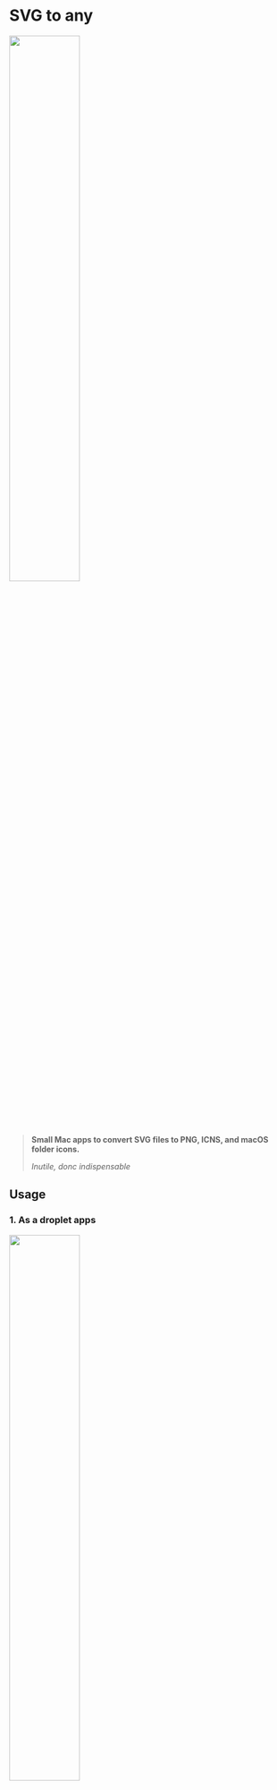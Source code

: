 # SVG to any

<img src="images/svg2any.svg" width="50%">

> **Small Mac apps to convert SVG files to PNG, ICNS, and macOS folder icons.**
>
> _Inutile, donc indispensable_

## Usage

### 1. As a droplet apps

<img src="images/svg2any-droplet_812x840.png" width="50%">

Launch one of the apps, then drop an **SVG file** to convert it.

### 2. Using the Finder `Open with ...` menu

Right-click on an **SVG file**, select **Open with**,
then choose one of the svg2any apps.

## Apps

| App | Description |
| --- | ----------- |
| <img src="images/svg2png.svg" width="48" valign="bottom"> [svg2png](#svg-to-png) | Convert an SVG file to a PNG image with transparency |
| <img src="images/svg2icns.svg" width="48" valign="bottom"> [svg2icns](#svg-to-icns) | Convert an SVG file to a macOS high-resolution icon |
| <img src="images/svg2folder.svg" width="48" valign="bottom">&nbsp;[svg2folder](#svg-to-folder) | Set the containing folder icon to the SVG image |
| <img src="images/svg2svg.svg" width="48" valign="bottom"> [svg2svg](#svg-to-1024-x-1024) | Resize an SVG to 1024 x 1024 |

### SVG to PNG

<img src="images/svg2png.svg" width="25%">

Convert an SVG file to a PNG image with transparency, perfect for social
networks that don't support SVGs.

The resulting PNG file is compressed using the slow but efficient Zopfli algorithm
for images up to 1024 pixels, and the faster but less efficient zlib algorithm
for larger images.

> **Important**
> Images up to 1024 pixel are compressed using **Zopfli**, which is **very slow**.
> It takes **2~3 minutes** on a recent MacBook Pro M1 for a simple image.
> More complex images with lots of details, or less capable CPUs, will take way
> more time.

---

### SVG to ICNS

<img src="images/svg2icns.svg" width="25%">

Convert an SVG file to a macOS high-resolution icon.

---

### SVG to folder

<img src="images/svg2folder.svg" width="25%">

Set the containing folder icon to the SVG image.

---

### SVG to 1024 x 1024

<img src="images/svg2svg.svg" width="25%">

Resize an SVG to 1024 x 1024.

The resulting SVG will not be optimized, it's just a simple resize.

It is recommended to optimize the resulting SVG with [svgo](https://github.com/svg/svgo),
an online version is available at [SVGOMG](https://jakearchibald.github.io/svgomg/).

---

## SVG files

- Some SVGs work best when only the `viewBox` attribute is set.
- On macOS, the finder will show a better icon preview when the width and height
attributes are not present.

 > Original SVG file:
>
 > ```xml
 > <svg width="1024" height="1024" [...]>
 > ```
 >
 >Better:
>
 > ```xml
 > <svg viewBox="0 0 1024 1024" [...]>
 > ```
>
- ICNS file are not compressed with `oxipng` since `iconutil` recompress them anyway.
- Compressing each PNG files before packing them with `iconutil` will result in
larger ICNS files.

---

## Logs

Each app create a unique log file in `~/Library/Logs/cyann`.

---

## About

Why this?

### An itch to scratch

- I like SVG files: they are tiny, can be optimized a lot,
and look good at any resolution.
- I also like my folder icons to be more visually descriptive
as it makes me more productive.
- However macOS can't use SVGs for icons, it works only with ICNS.
- Switching to the console to run a script breaks my flow
when I'm managing files and folders with Finder.
- Compiling the binaries is a PITA when dealing with C code
on legacy hardware (try to `brew install librsvg`), Rust works better.

This little project should help me with Ally, [Ystorian](<https://ystorian.com]'s>
inventory command line tool written in Rust:

- Provide some kind of limited GUI.
- Bundled in macOS apps that are more user-friendly than command line tools.
- With universal binaries to support the modern arm64 architecture (Apple
- Silicon) as well as the legacy x64 (Intel).
- Signed and notarized.
- Available in the App Store for easier distribution.
- Experiment to find the best app sandboxing and hardening options.
- And understand which open source license works best with app distribution
in the App Store.

---

## Licenses

The binaries that used to be included were built from these repositories:

- [rsvg-convert](https://gitlab.gnome.org/GNOME/librsvg) (LGPL)
- [oxipng](https://github.com/shssoichiro/oxipng) (MIT)
- [Platypus](https://github.com/sveinbjornt/Platypus) (BSD)

The rest is AGPL3, feel free to ask for another license if needed.

---

## Building

### Dependencies

svg2any depends on these binaries to build the apps:

- Build the macOS .app: [Platypus](https://github.com/sveinbjornt/Platypus)
- Convert SVG to PNG files: [rsvg-convert](https://gitlab.gnome.org/GNOME/librsvg)
- Compress PNG files: [oxipng](https://github.com/shssoichiro/oxipng)

### How to build the macOS apps

### 1. Install platypus

The command line tool for [Platypus](https://sveinbjorn.org/platypus)
can be installed with [Homebrew](brew.sh):

```shell
brew install platypus
```

### 2. Build the apps

Notes:

- To help build universal apps, the compiled binaries `librsvg` and `oxipng`,
for x86_64 (Intel) and arm64 (Apple Silicon since M1), used to be present in
this repository.
- The build script optimizes the NIB in the bundles with the `optimize-nib`
parameter.
- This requires Xcode to be installed and configured.

Build the apps with Platypus:

```sh
./build.sh
```

### How to (re-)build the required universal binaries

#### 1. Install Rust

See [rustup.rs](https://rustup.rs/)

Add and update the 2 supported targets:

```sh
rustup target add aarch64-apple-darwin
rustup target add x86_64-apple-darwin
```

#### 2. Download and install the dependencies

```sh
brew install cairo pkg-config pango gdk-pixbuf
```

#### 3. Download the sources and compile

Use these commands to compile the binaries and combine them to get
the universal binaries.

### librsvg

```sh
mkdir vendor
mkdir bin

git -C "vendor" clone https://gitlab.gnome.org/GNOME/librsvg.git
git -C "vendor/librsvg" pull
export PKG_CONFIG_ALL_STATIC=1
export PKG_CONFIG_ALLOW_CROSS=1
cargo build --manifest-path=vendor/librsvg/Cargo.toml --release --target aarch64-apple-darwin --target x86_64-apple-darwin
lipo vendor/librsvg/target/aarch64-apple-darwin/release/rsvg-convert vendor/librsvg/target/x86_64-apple-darwin/release/rsvg-convert -create -output bin/rsvg-convert
```

The generated `rsvg-convert` universal binary can then be copied to `svg2any/`

### oxipng

```sh
git clone https://github.com/shssoichiro/oxipng.git
cd oxipng
cargo build --release --target aarch64-apple-darwin --target x86_64-apple-darwin
lipo target/aarch64-apple-darwin/release/oxipng target/x86_64-apple-darwin/release/oxipng -create -output oxipng
```

The generated `oxipng` universal binary can then be copied to `svg2any/`

### Build validation

The binaries must not have dependencies on locally installed libraries.
The **otool** command should only list path in `/usr/lib` and `/System/Library`.

```sh
otool -l rsvg-convert | grep "name /"
```

```sh
otool -l oxipng | grep "name /"

         name /usr/lib/dyld (offset 12)
         name /usr/lib/libiconv.2.dylib (offset 24)
         name /usr/lib/libSystem.B.dylib (offset 24)
         name /usr/lib/libresolv.9.dylib (offset 24)
         name /usr/lib/dyld (offset 12)
         name /usr/lib/libiconv.2.dylib (offset 24)
         name /usr/lib/libSystem.B.dylib (offset 24)
         name /usr/lib/libresolv.9.dylib (offset 24)
```

## Errors

### ibtool requires Xcode

When compiling a Platypus apps, this error message is shown at the
_Optimizing nib file_ step:

```text
xcode-select: error: tool 'ibtool' requires Xcode, but active developer
directory '/Library/Developer/CommandLineTools' is a command line tools instance
```

**Solution:**
Launch **Xcode**, open the **Settings** pane, select the **Locations** tab
and ensure **Command Line Tools** is not empty.
> Command Line Tools: Xcode 14.0.1 (14A400)

### pkg-config has not been configured to support cross-compilation

```shell
export PKG_CONFIG_ALL_STATIC=1
export PKG_CONFIG_ALLOW_CROSS=1
```
